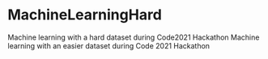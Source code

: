 # MachineLearningHard
Machine learning with a hard dataset during Code2021 Hackathon
Machine learning with an easier dataset during Code 2021 Hackathon
